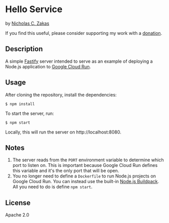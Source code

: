# Hello Service

by [Nicholas C. Zakas](https://humanwhocodes.com)

If you find this useful, please consider supporting my work with a [donation](https://humanwhocodes.com/donate).

## Description

A simple [Fastify](https://www.fastify.io/) server intended to serve as an example of deploying a Node.js application to [Google Cloud Run](https://cloud.google.com/run/).

## Usage

After cloning the repository, install the dependencies:

```
$ npm install
```

To start the server, run:

```
$ npm start
```

Locally, this will run the server on http://localhost:8080.

## Notes

1. The server reads from the `PORT` environment variable to determine which port to listen on. This is important because Google Cloud Run defines this variable and it's the only port that will be open.
1. You no longer need to define a `Dockerfile` to run Node.js projects on Google Cloud Run. You can instead use the built-in [Node.js Buildpack](https://github.com/GoogleCloudPlatform/buildpacks). All you need to do is define `npm start`.

## License

Apache 2.0
